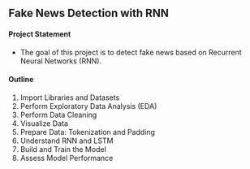 ## Fake News Detection with RNN

#### Project Statement 

- The goal of this project is to detect fake news based on Recurrent Neural Networks (RNN).
 
#### Outline

1. Import Libraries and Datasets
2. Perform Exploratory Data Analysis (EDA)
3. Perform Data Cleaning
4. Visualize Data
5. Prepare Data: Tokenization and Padding
6. Understand RNN and LSTM
7. Build and Train the Model
8. Assess Model Performance
